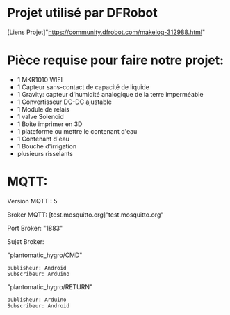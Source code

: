 # Projet utilisé par DFRobot
      
[Liens Projet]"https://community.dfrobot.com/makelog-312988.html"

# Pièce requise pour faire notre projet:

- 1 MKR1010 WIFI
- 1 Capteur sans-contact de capacité de liquide
- 1 Gravity: capteur d'humidité analogique de la terre imperméable 
- 1 Convertisseur DC-DC ajustable
- 1 Module de relais
- 1 valve Solenoid
- 1 Boite imprimer en 3D
- 1 plateforme ou mettre le contenant d'eau
- 1 Contenant d'eau
- 1 Bouche d'irrigation
- plusieurs risselants


# MQTT:

Version MQTT : 5

Broker MQTT: [test.mosquitto.org]"test.mosquitto.org"

Port Broker: "1883"

Sujet Broker: 

"plantomatic_hygro/CMD"

    publisheur: Android
    Subscribeur: Arduino
  
"plantomatic_hygro/RETURN"

    publisheur: Arduino
    Subscribeur: Android
